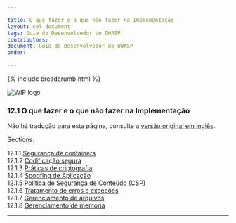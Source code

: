 ```yaml
---

title: O que fazer e o que não fazer na Implementação
layout: col-document
tags: Guia do Desenvolvedor do OWASP
contributors:
document: Guia do Desenvolvedor do OWASP
order:

---
```


{% include breadcrumb.html %}

![WIP logo](../../../assets/images/dg_wip.png "Trabalho em andamento")

### 12.1 O que fazer e o que não fazer na Implementação

Não há tradução para esta página, consulte a [versão original em inglês][release0740].

Sections:

12.1.1 [Segurança de containers](#segurança-de-containers)  
12.1.2 [Codificação segura](#codificação-segura)  
12.1.3 [Práticas de criptografia](#práticas-de-criptografia)  
12.1.4 [Spoofing de Aplicação](#spoofing-de-aplicação)  
12.1.5 [Política de Segurança de Conteúdo (CSP)](#política-de-segurança-de-conteúdo-csp)  
12.1.6 [Tratamento de erros e exceções](#tratamento-de-erros-e-exceções)  
12.1.7 [Gerenciamento de arquivos](#gerenciamento-de-arquivos)  
12.1.8 [Gerenciamento de memória](#gerenciamento-de-memória)  

----

[release0740]: https://github.com/OWASP/www-project-developer-guide/blob/main/draft/14-appendices/01-implementation-dos-donts/toc.md
